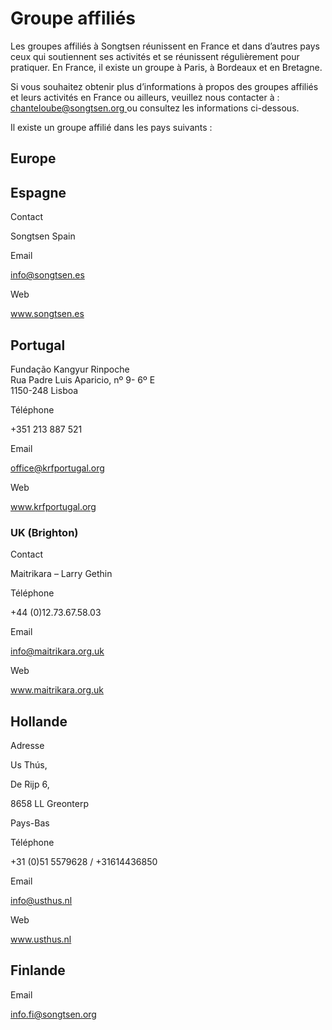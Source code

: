 #  Groupe affiliés 

Les groupes affiliés à Songtsen réunissent en France et dans d’autres pays ceux qui soutiennent ses activités et se réunissent régulièrement pour pratiquer. En France, il existe un groupe à Paris, à Bordeaux et en Bretagne. 

Si vous souhaitez obtenir plus d’informations à propos des groupes affiliés et leurs activités en France ou ailleurs, veuillez nous contacter à : [ chanteloube@songtsen.org ](mailto:chanteloube@songtsen.org) ou consultez les informations ci-dessous. 

Il existe un groupe affilié dans les pays suivants : 

##  Europe 

##  Espagne 

Contact 

Songtsen Spain 

Email 

[ info@songtsen.es ](mailto:info@songtsen.es)

Web 

[ www.songtsen.es ](http://www.songtsen.es/)

##  Portugal 

Fundação Kangyur Rinpoche   
Rua Padre Luis Aparicio, nº 9- 6º E   
1150-248 Lisboa 

Téléphone 

+351 213 887 521 

Email 

[ office@krfportugal.org ](mailto:office@krfportugal.org)

Web 

[ www.krfportugal.org ](http://www.krfportugal.org/)

###  UK (Brighton) 

Contact 

Maitrikara – Larry Gethin 

Téléphone 

+44 (0)12.73.67.58.03 

Email 

[ info@maitrikara.org.uk ](mailto:info@maitrikara.org.uk)

Web 

[ www.maitrikara.org.uk ](http://www.maitrikara.org.uk/)

##  Hollande 

Adresse 

Us Thús, 

De Rijp 6, 

8658 LL Greonterp 

Pays-Bas 

Téléphone 

+31 (0)51 5579628 / +31614436850 

Email 

[ info@usthus.nl ](mailto:info@usthus.nl/)

Web 

[ www.usthus.nl ](http://www.usthus.nl/)

##  Finlande 

Email 

[ info.fi@songtsen.org ](mailto:info.fi@songtsen.org)
